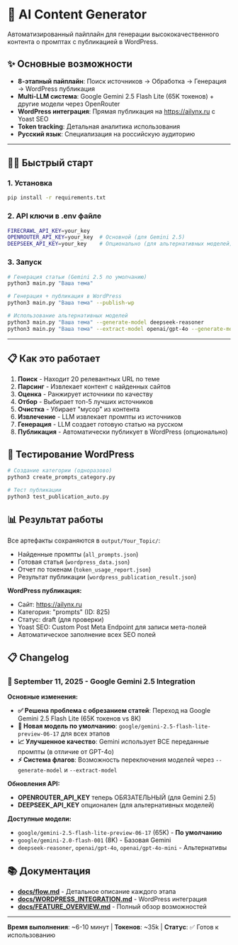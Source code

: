 # 🤖 AI Content Generator

Автоматизированный пайплайн для генерации высококачественного контента о промптах с публикацией в WordPress.

## ✨ Основные возможности

- **8-этапный пайплайн**: Поиск источников → Обработка → Генерация → WordPress публикация
- **Multi-LLM система**: Google Gemini 2.5 Flash Lite (65K токенов) + другие модели через OpenRouter  
- **WordPress интеграция**: Прямая публикация на https://ailynx.ru с Yoast SEO
- **Token tracking**: Детальная аналитика использования
- **Русский язык**: Специализация на российскую аудиторию

---

## 🏃‍♂️ Быстрый старт

### 1. Установка
```bash
pip install -r requirements.txt
```

### 2. API ключи в .env файле
```bash
FIRECRAWL_API_KEY=your_key
OPENROUTER_API_KEY=your_key  # Основной (для Gemini 2.5)
DEEPSEEK_API_KEY=your_key    # Опционально (для альтернативных моделей)
```

### 3. Запуск
```bash
# Генерация статьи (Gemini 2.5 по умолчанию)
python3 main.py "Ваша тема"

# Генерация + публикация в WordPress  
python3 main.py "Ваша тема" --publish-wp

# Использование альтернативных моделей
python3 main.py "Ваша тема" --generate-model deepseek-reasoner
python3 main.py "Ваша тема" --extract-model openai/gpt-4o --generate-model google/gemini-2.0-flash-001
```

---

## 📋 Как это работает

1. **Поиск** - Находит 20 релевантных URL по теме
2. **Парсинг** - Извлекает контент с найденных сайтов  
3. **Оценка** - Ранжирует источники по качеству
4. **Отбор** - Выбирает топ-5 лучших источников
5. **Очистка** - Убирает "мусор" из контента
6. **Извлечение** - LLM извлекает промпты из источников
7. **Генерация** - LLM создает готовую статью на русском
8. **Публикация** - Автоматически публикует в WordPress (опционально)

## 🧪 Тестирование WordPress

```bash
# Создание категории (одноразово)
python3 create_prompts_category.py

# Тест публикации
python3 test_publication_auto.py
```

## 📊 Результат работы

Все артефакты сохраняются в `output/Your_Topic/`:
- Найденные промпты (`all_prompts.json`)
- Готовая статья (`wordpress_data.json`) 
- Отчет по токенам (`token_usage_report.json`)
- Результат публикации (`wordpress_publication_result.json`)

**WordPress публикация:**
- Сайт: https://ailynx.ru
- Категория: "prompts" (ID: 825)
- Статус: draft (для проверки)
- Yoast SEO: Custom Post Meta Endpoint для записи мета-полей
- Автоматическое заполнение всех SEO полей

## 📋 Changelog

### 🎉 September 11, 2025 - Google Gemini 2.5 Integration

**Основные изменения:**
- **✅ Решена проблема с обрезанием статей**: Переход на Google Gemini 2.5 Flash Lite (65K токенов vs 8K)
- **🚀 Новая модель по умолчанию**: `google/gemini-2.5-flash-lite-preview-06-17` для всех этапов
- **📈 Улучшенное качество**: Gemini использует ВСЕ переданные промпты (в отличие от GPT-4o)
- **⚡ Система флагов**: Возможность переключения моделей через `--generate-model` и `--extract-model`

**Обновления API:**
- **OPENROUTER_API_KEY** теперь ОБЯЗАТЕЛЬНЫЙ (для Gemini 2.5)
- **DEEPSEEK_API_KEY** опционален (для альтернативных моделей)

**Доступные модели:**
- `google/gemini-2.5-flash-lite-preview-06-17` (65K) - **По умолчанию**
- `google/gemini-2.0-flash-001` (8K) - Базовая Gemini
- `deepseek-reasoner`, `openai/gpt-4o`, `openai/gpt-4o-mini` - Альтернативы

## 📚 Документация

- **[docs/flow.md](docs/flow.md)** - Детальное описание каждого этапа
- **[docs/WORDPRESS_INTEGRATION.md](docs/WORDPRESS_INTEGRATION.md)** - WordPress интеграция
- **[docs/FEATURE_OVERVIEW.md](docs/FEATURE_OVERVIEW.md)** - Полный обзор возможностей

---

**Время выполнения**: ~6-10 минут | **Токенов**: ~35k | **Статус**: ✅ Готов к использованию